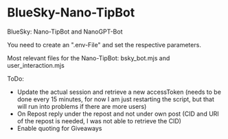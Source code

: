 # BlueSky-Nano-TipBot
BlueSky: Nano-TipBot and NanoGPT-Bot

You need to create an ".env-File" and set the respective parameters.

Most relevant files for the Nano-TipBot: bsky_bot.mjs and user_interaction.mjs

ToDo:
- Update the actual session and retrieve a new accessToken (needs to be done every 15 minutes, for now I am just restarting the script, but that will run into problems if there are more users)
- On Repost reply under the repost and not under own post (CID and URI of the repost is needed, I was not able to retrieve the CID)
- Enable quoting for Giveaways

